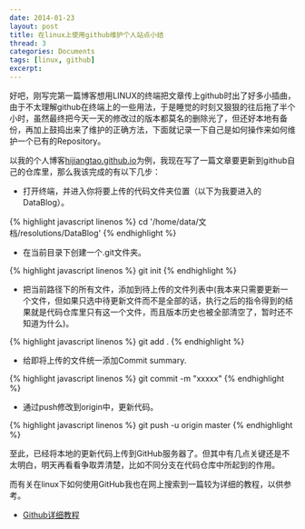 ```yaml
---
date: 2014-01-23
layout: post
title: 在linux上使用github维护个人站点小结
thread: 3
categories: Documents
tags: [linux, github]
excerpt: 
---
```


好吧，刚写完第一篇博客想用LINUX的终端把文章传上github时出了好多小插曲，由于不太理解github在终端上的一些用法，于是睡觉的时刻又狠狠的往后拖了半个小时，虽然最终把今天一天的修改过的版本都莫名的删除光了，但还好本地有备份，再加上鼓捣出来了维护的正确方法，下面就记录一下自己是如何操作来如何维护一个已有的Repository。

以我的个人博客[hijiangtao.github.io](https://github.com/hijiangtao/hijiangtao.github.io)为例，我现在写了一篇文章要更新到github自己的仓库里，那么我该完成的有以下几步：

* 打开终端，并进入你将要上传的代码文件夹位置（以下为我要进入的DataBlog）。

{% highlight javascript linenos %}
    cd '/home/data/文档/resolutions/DataBlog' 
{% endhighlight %}

* 在当前目录下创建一个.git文件夹。

{% highlight javascript linenos %}
    git init
{% endhighlight %}

* 把当前路径下的所有文件，添加到待上传的文件列表中(我本来只需要更新一个文件，但如果只选中待更新文件而不是全部的话，执行之后的指令得到的结果就是代码仓库里只有这一个文件，而且版本历史也被全部清空了，暂时还不知道为什么)。

{% highlight javascript linenos %}
    git add .
{% endhighlight %}

* 给即将上传的文件统一添加Commit summary.

{% highlight javascript linenos %}
    git commit -m "xxxxx" 
{% endhighlight %}

* 通过push修改到origin中，更新代码。

{% highlight javascript linenos %}
    git push -u origin master
{% endhighlight %}

至此，已经将本地的更新代码上传到GitHub服务器了。但其中有几点关键还是不太明白，明天再看看争取弄清楚，比如不同分支在代码仓库中所起到的作用。

而有关在linux下如何使用GitHub我也在网上搜索到一篇较为详细的教程，以供参考。

* [Github详细教程](http://blog.csdn.net/lishuo_os_ds/article/details/8078475#sec-1.4.2)
 
